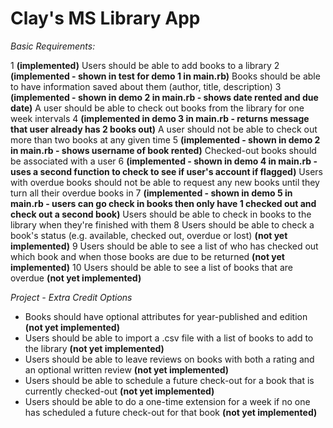 Clay's MS Library App
=====================

*Basic Requirements:*

1 __(implemented)__ Users should be able to add books to a library
2 __(implemented - shown in test for demo 1 in main.rb)__ Books should be able to have information saved about them (author, title, description)
3 __(implemented - shown in demo 2 in main.rb - shows date rented and due date)__ A user should be able to check out books from the library for one week intervals
4 __(implemented in demo 3 in main.rb - returns message that user already has 2 books out)__  A user should not be able to check out more than two books at any given time 
5 __(implemented - shown in demo 2 in main.rb - shows username of book rented)__ Checked-out books should be associated with a user
6 __(implemented - shown in demo 4 in main.rb - uses a second function to check to see if user's account if flagged)__ Users with overdue books should not be able to request any new books until they turn all their overdue books in 
7 __(implemented - shown in demo 5 in main.rb - users can go check in books then only have 1 checked out and check out a second book)__ Users should be able to check in books to the library when they're finished with them 
8 Users should be able to check a book's status (e.g. available, checked out, overdue or lost) __(not yet implemented)__
9 Users should be able to see a list of who has checked out which book and when those books are due to be returned __(not yet implemented)__
10 Users should be able to see a list of books that are overdue __(not yet implemented)__


*Project - Extra Credit Options*
+ Books should have optional attributes for year-published and edition __(not yet implemented)__
+ Users should be able to import a .csv file with a list of books to add to the library __(not yet implemented)__
+ Users should be able to leave reviews on books with both a rating and an optional written review __(not yet implemented)__
+ Users should be able to schedule a future check-out for a book that is currently checked-out __(not yet implemented)__
+ Users should be able to do a one-time extension for a week if no one has scheduled a future check-out for that book __(not yet implemented)__